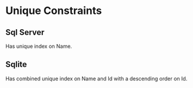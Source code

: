 # Unique Constraints
## Sql Server
Has unique index on Name.
## Sqlite
Has combined unique index on Name and Id with a descending order on Id.
